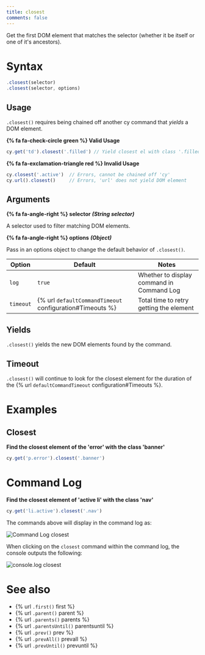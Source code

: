 ```yaml
---
title: closest
comments: false
---
```


Get the first DOM element that matches the selector (whether it be itself or one of it's ancestors).

# Syntax

```javascript
.closest(selector)
.closest(selector, options)
```

## Usage

`.closest()` requires being chained off another cy command that *yields* a DOM element.

**{% fa fa-check-circle green %} Valid Usage**

```javascript
cy.get('td').closest('.filled') // Yield closest el with class '.filled'
```

**{% fa fa-exclamation-triangle red %} Invalid Usage**

```javascript
cy.closest('.active')  // Errors, cannot be chained off 'cy'
cy.url().closest()     // Errors, 'url' does not yield DOM element
```

## Arguments

**{% fa fa-angle-right %} selector**  ***(String selector)***

A selector used to filter matching DOM elements.

**{% fa fa-angle-right %} options**  ***(Object)***

Pass in an options object to change the default behavior of `.closest()`.

Option | Default | Notes
--- | --- | ---
`log` | `true` | Whether to display command in Command Log
`timeout` | {% url `defaultCommandTimeout` configuration#Timeouts %} | Total time to retry getting the element

## Yields

`.closest()` yields the new DOM elements found by the command.

## Timeout

`.closest()` will continue to look for the closest element for the duration of the {% url `defaultCommandTimeout` configuration#Timeouts %}.

# Examples

## Closest

**Find the closest element of the 'error' with the class 'banner'**

```javascript
cy.get('p.error').closest('.banner')
```

# Command Log

**Find the closest element of 'active li' with the class 'nav'**

```javascript
cy.get('li.active').closest('.nav')
```

The commands above will display in the command log as:

![Command Log closest](/img/api/closest/find-closest-nav-element-in-test.png)

When clicking on the `closest` command within the command log, the console outputs the following:

![console.log closest](/img/api/closest/closest-console-logs-elements-found.png)

# See also

- {% url `.first()` first %}
- {% url `.parent()` parent %}
- {% url `.parents()` parents %}
- {% url `.parentsUntil()` parentsuntil %}
- {% url `.prev()` prev %}
- {% url `.prevAll()` prevall %}
- {% url `.prevUntil()` prevuntil %}
